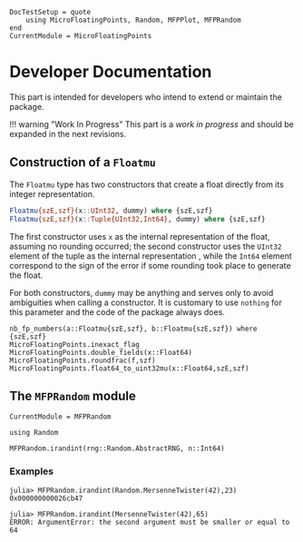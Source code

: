 ```@meta
DocTestSetup = quote
    using MicroFloatingPoints, Random, MFPPlot, MFPRandom
end
CurrentModule = MicroFloatingPoints
```

# Developer Documentation

This part is intended for developers who intend to extend or maintain the package.

!!! warning "Work In Progress"
    This part is a *work in progress* and should be expanded in the next revisions.

## Construction of a `Floatmu`

The `Floatmu` type has two constructors that create a float directly from its integer representation.

```julia
Floatmu{szE,szf}(x::UInt32, dummy) where {szE,szf}
Floatmu{szE,szf}(x::Tuple{UInt32,Int64}, dummy) where {szE,szf}
```

The first constructor uses `x` as the internal representation of the float, assuming no rounding occurred; the second constructor uses the `UInt32` element of the tuple as the internal representation , while the `Int64` element correspond to the sign of the error if some rounding took place to generate the float.

For both constructors, `dummy` may be anything and serves only to avoid ambiguities when calling a constructor. It is customary to use `nothing` for this parameter and the code of the package always does.

```@docs
nb_fp_numbers(a::Floatmu{szE,szf}, b::Floatmu{szE,szf}) where {szE,szf}
MicroFloatingPoints.inexact_flag
MicroFloatingPoints.double_fields(x::Float64)
MicroFloatingPoints.roundfrac(f,szf)
MicroFloatingPoints.float64_to_uint32mu(x::Float64,szE,szf)
```

## The `MFPRandom` module

```@meta
CurrentModule = MFPRandom
```

```@setup devel-rand
using Random
```

```@docs
MFPRandom.irandint(rng::Random.AbstractRNG, n::Int64)
```

### Examples

```jldoctest devel-rand
julia> MFPRandom.irandint(Random.MersenneTwister(42),23)
0x000000000026cb47

julia> MFPRandom.irandint(MersenneTwister(42),65)
ERROR: ArgumentError: the second argument must be smaller or equal to 64
```
